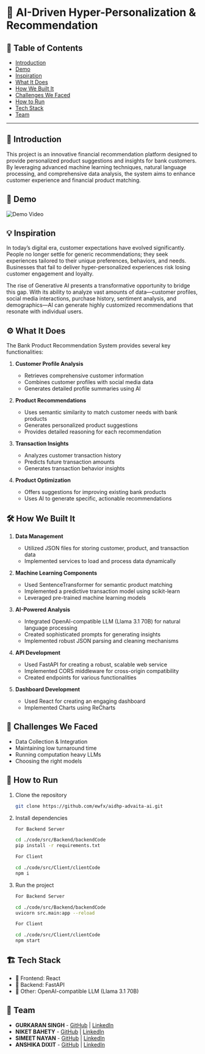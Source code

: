 # 🚀 AI-Driven Hyper-Personalization & Recommendation

## 📌 Table of Contents
- [Introduction](#introduction)
- [Demo](#demo)
- [Inspiration](#inspiration)
- [What It Does](#what-it-does)
- [How We Built It](#how-we-built-it)
- [Challenges We Faced](#challenges-we-faced)
- [How to Run](#how-to-run)
- [Tech Stack](#tech-stack)
- [Team](#team)

---

## 🎯 Introduction
This project is an innovative financial recommendation platform designed to provide personalized product suggestions and insights for bank customers. By leveraging advanced machine learning techniques, natural language processing, and comprehensive data analysis, the system aims to enhance customer experience and financial product matching.

## 🎥 Demo
![Demo Video](blob:https://github.com/b545949f-52de-45d4-b85a-89bf47515147)

## 💡 Inspiration
In today’s digital era, customer expectations have evolved significantly. People no longer settle for generic recommendations; they seek experiences tailored to their unique preferences, behaviors, and needs. Businesses that fail to deliver hyper-personalized experiences risk losing customer engagement and loyalty.

The rise of Generative AI presents a transformative opportunity to bridge this gap. With its ability to analyze vast amounts of data—customer profiles, social media interactions, purchase history, sentiment analysis, and demographics—AI can generate highly customized recommendations that resonate with individual users.


## ⚙️ What It Does
The Bank Product Recommendation System provides several key functionalities:

1. **Customer Profile Analysis**
   - Retrieves comprehensive customer information
   - Combines customer profiles with social media data
   - Generates detailed profile summaries using AI

2. **Product Recommendations**
   - Uses semantic similarity to match customer needs with bank products
   - Generates personalized product suggestions
   - Provides detailed reasoning for each recommendation

3. **Transaction Insights**
   - Analyzes customer transaction history
   - Predicts future transaction amounts
   - Generates transaction behavior insights

4. **Product Optimization**
   - Offers suggestions for improving existing bank products
   - Uses AI to generate specific, actionable recommendations

## 🛠️ How We Built It
1. **Data Management**
   - Utilized JSON files for storing customer, product, and transaction data
   - Implemented services to load and process data dynamically

2. **Machine Learning Components**
   - Used SentenceTransformer for semantic product matching
   - Implemented a predictive transaction model using scikit-learn
   - Leveraged pre-trained machine learning models

3. **AI-Powered Analysis**
   - Integrated OpenAI-compatible LLM (Llama 3.1 70B) for natural language processing
   - Created sophisticated prompts for generating insights
   - Implemented robust JSON parsing and cleaning mechanisms

4. **API Development**
   - Used FastAPI for creating a robust, scalable web service
   - Implemented CORS middleware for cross-origin compatibility
   - Created endpoints for various functionalities

5. **Dashboard Development**
   - Used React for creating an engaging dashboard
   - Implemented Charts using ReCharts

## 🚧 Challenges We Faced
  - Data Collection & Integration
  - Maintaining low turnaround time
  - Running computation heavy LLMs
  - Choosing the right models


## 🏃 How to Run
1. Clone the repository  
   ```sh
   git clone https://github.com/ewfx/aidhp-advaita-ai.git
   ```
2. Install dependencies  
   ```sh
   For Backend Server

   cd ./code/src/Backend/backendCode
   pip install -r requirements.txt

   For Client

   cd ./code/src/Client/clientCode
   npm i

   ```
3. Run the project  
   ```sh
   For Backend Server

   cd ./code/src/Backend/backendCode
   uvicorn src.main:app --reload

   For Client

   cd ./code/src/Client/clientCode
   npm start

   ```

## 🏗️ Tech Stack
- 🔹 Frontend: React 
- 🔹 Backend: FastAPI
- 🔹 Other: OpenAI-compatible LLM (Llama 3.1 70B)

## 👥 Team
- **GURKARAN SINGH** - [GitHub](https://github.com/GKS02) | [LinkedIn](https://www.linkedin.com/in/gurkaran-singh-392636201/)
- **NIKET BAHETY** - [GitHub](https://github.com/NiketBahety) | [LinkedIn](https://www.linkedin.com/in/niket-bahety/)
- **SIMEET NAYAN** - [GitHub](https://github.com/simeetnayan81) | [LinkedIn](https://www.linkedin.com/in/simeetnayan/)
- **ANSHIKA DIXIT** - [GitHub](https://github.com/anshika236) | [LinkedIn](https://www.linkedin.com/in/dixtanshika/)
